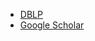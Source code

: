- [DBLP](https://dblp.org/pid/218/7567.html)
- [Google Scholar](https://scholar.google.com/citations?user=e-tNnbcAAAAJ)
